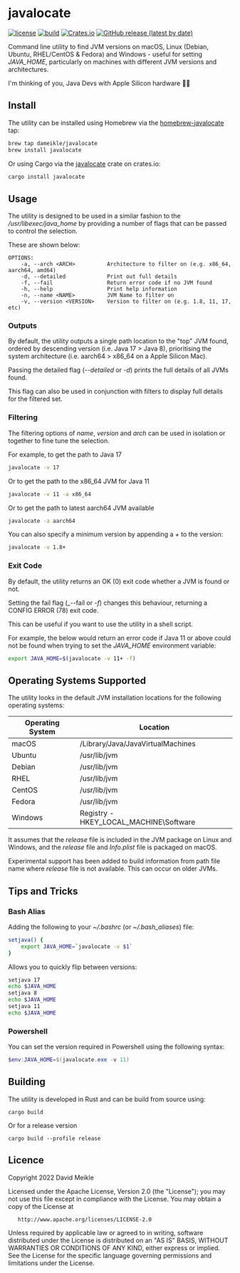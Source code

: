 # javalocate
[![license](https://img.shields.io/github/license/dameikle/javalocate.svg?maxAge=2592000)](https://github.com/dameikle/javalocate/blob/main/LICENSE)
[![build](https://github.com/dameikle/javalocate/actions/workflows/rust.yml/badge.svg)](https://github.com/dameikle/javalocate/actions)
[![Crates.io](https://img.shields.io/crates/v/javalocate)](https://crates.io/crates/javalocate)
[![GitHub release (latest by date)](https://img.shields.io/github/v/release/dameikle/javalocate)](https://github.com/dameikle/javalocate/releases)

Command line utility to find JVM versions on macOS, Linux (Debian, Ubuntu, RHEL/CentOS & Fedora) and Windows - useful 
for setting _JAVA_HOME_, particularly on machines with different JVM versions and architectures. 

I'm thinking of you, Java Devs with Apple Silicon hardware 🐱‍💻

## Install

The utility can be installed using Homebrew via the [homebrew-javalocate](https://github.com/dameikle/homebrew-javalocate) tap:
```bash
brew tap dameikle/javalocate
brew install javalocate
```
Or using Cargo via the [javalocate](https://crates.io/crates/javalocate) crate on crates.io:
```bash
cargo install javalocate
```

## Usage

The utility is designed to be used in a similar fashion to the _/usr/libexec/java_home_ by providing 
a number of flags that can be passed to control the selection.

These are shown below:

```
OPTIONS:
    -a, --arch <ARCH>          Architecture to filter on (e.g. x86_64, aarch64, amd64)
    -d, --detailed             Print out full details
    -f, --fail                 Return error code if no JVM found
    -h, --help                 Print help information
    -n, --name <NAME>          JVM Name to filter on
    -v, --version <VERSION>    Version to filter on (e.g. 1.8, 11, 17, etc)
```

### Outputs
By default, the utility outputs a single path location to the "top" JVM found, ordered by descending version (i.e. Java 17 > Java 8), 
prioritising the system architecture (i.e. aarch64 > x86_64 on a Apple Silicon Mac).

Passing the detailed flag (_--detailed_ or _-d_) prints the full details of all JVMs found.

This flag can also be used in conjunction with filters to display full details for the filtered set.

### Filtering

The filtering options of _name_, _version_ and _arch_ can be used in isolation or together to fine tune the selection.

For example, to get the path to Java 17
```bash
javalocate -v 17
```

Or to get the path to the x86_64 JVM for Java 11 
```bash
javalocate -v 11 -a x86_64
```

Or to get the path to latest aarch64 JVM available
```bash
javalocate -a aarch64
```

You can also specify a minimum version by appending a _+_ to the version:
```bash
javalocate -v 1.8+
```

### Exit Code

By default, the utility returns an OK (0) exit code whether a JVM is found or not.

Setting the fail flag (_--fail or _-f_) changes this behaviour, returning a CONFIG ERROR (78) exit code.

This can be useful if you want to use the utility in a shell script.

For example, the below would return an error code if Java 11 or above could not be found when trying to set the _JAVA_HOME_ environment variable:
```bash
export JAVA_HOME=$(javalocate -v 11+ -f)
```

## Operating Systems Supported

The utility looks in the default JVM installation locations for the following operating systems:

| Operating System | Location                               |
|------------------|----------------------------------------|
| macOS            | /Library/Java/JavaVirtualMachines      |
| Ubuntu           | /usr/lib/jvm                           |
| Debian           | /usr/lib/jvm                           |
| RHEL             | /usr/lib/jvm                           |
| CentOS           | /usr/lib/jvm                           |
| Fedora           | /usr/lib/jvm                           |
| Windows          | Registry - HKEY_LOCAL_MACHINE\Software |

It assumes that the _release_ file is included in the JVM package on Linux and Windows, and the _release_ file and
_Info.plist_ file is packaged on macOS.

Experimental support has been added to build information from path file name where _release_ file is not available. This
can occur on older JVMs.

## Tips and Tricks

### Bash Alias

Adding the following to your _~/.bashrc_ (or _~/.bash_aliases_) file:

```bash
setjava() {
    export JAVA_HOME=`javalocate -v $1`
}
```

Allows you to quickly flip between versions:
```bash
setjava 17
echo $JAVA_HOME
setjava 8
echo $JAVA_HOME
setjava 11
echo $JAVA_HOME
```

### Powershell
You can set the version required in Powershell using the following syntax:
```powershell
$env:JAVA_HOME=$(javalocate.exe -v 11)
```

## Building

The utility is developed in Rust and can be build from source using:

```
cargo build
```

Or for a release version
```
cargo build --profile release
```

## Licence
Copyright 2022 David Meikle

Licensed under the Apache License, Version 2.0 (the "License");
you may not use this file except in compliance with the License.
You may obtain a copy of the License at

       http://www.apache.org/licenses/LICENSE-2.0

Unless required by applicable law or agreed to in writing, software
distributed under the License is distributed on an "AS IS" BASIS,
WITHOUT WARRANTIES OR CONDITIONS OF ANY KIND, either express or implied.
See the License for the specific language governing permissions and
limitations under the License.
